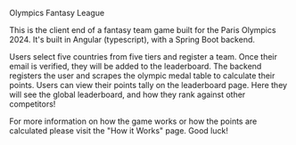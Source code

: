 Olympics Fantasy League

This is the client end of a fantasy team game built for the Paris Olympics 2024. It's built in Angular (typescript), with a Spring Boot backend. 

Users select five countries from five tiers and register a team. Once their email is verified, they will be added to the leaderboard. The backend registers the user and scrapes the olympic medal table to calculate their points. Users can view their points tally on the leaderboard page. Here they will see the global leaderboard, and how they rank against other competitors! 

For more information on how the game works or how the points are calculated please visit the "How it Works" page. Good luck! 
